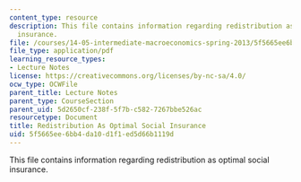 ```yaml
---
content_type: resource
description: This file contains information regarding redistribution as optimal social
  insurance.
file: /courses/14-05-intermediate-macroeconomics-spring-2013/5f5665ee6bb4da10d1f1ed5d66b1119d_MIT14_05S13_LecNot_redistr.pdf
file_type: application/pdf
learning_resource_types:
- Lecture Notes
license: https://creativecommons.org/licenses/by-nc-sa/4.0/
ocw_type: OCWFile
parent_title: Lecture Notes
parent_type: CourseSection
parent_uid: 5d2650cf-238f-5f7b-c582-7267bbe526ac
resourcetype: Document
title: Redistribution As Optimal Social Insurance
uid: 5f5665ee-6bb4-da10-d1f1-ed5d66b1119d
---
```

This file contains information regarding redistribution as optimal social insurance.
